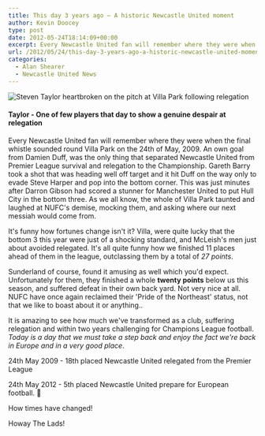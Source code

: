 ```yaml
---
title: This day 3 years ago – A historic Newcastle United moment
author: Kevin Doocey
type: post
date: 2012-05-24T18:14:09+00:00
excerpt: Every Newcastle United fan will remember where they were when the final whistle sounded round Villa Park on the 24th of May, 2009. An own goal from Damien Duff, was..
url: /2012/05/24/this-day-3-years-ago-a-historic-newcastle-united-moment/
categories:
  - Alan Shearer
  - Newcastle United News
---
```


![Steven Taylor heartbroken on the pitch at Villa Park following relegation](https://www.tynetime.com/wp-content/uploads/2012/05/Aston-Villa-Relegated-NUFC.jpg "Aston-Villa-Relegated-NUFC")

#### Taylor - One of few players that day to show a genuine despair at relegation

Every Newcastle United fan will remember where they were when the final whistle sounded round Villa Park on the 24th of May, 2009. An own goal from Damien Duff, was the only thing that separated Newcastle United from Premier League survival and relegation to the Championship. Gareth Barry took a shot that was heading well off target and it hit Duff on the way only to evade Steve Harper and pop into the bottom corner. This was just minutes after Darron Gibson had scored a stunner for Manchester United to put Hull City in the bottom three. As we all know, the whole of Villa Park taunted and laughed at NUFC's demise, mocking them, and asking where our next messiah would come from.

It's funny how fortunes change isn't it? Villa, were quite lucky that the bottom 3 this year were just of a shocking standard, and McLeish's men just about avoided relegated. It's all quite funny how we finished 11 places ahead of them in the league, outclassing them by a total of _27 points_.

Sunderland of course, found it amusing as well which you'd expect. Unfortunately for them, they finished a whole **twenty points** below us this season, and suffered defeat in their own back yard. Not very nice at all. NUFC have once again reclaimed their 'Pride of the Northeast' status, not that we like to boast about it or anything..

It is amazing to see how much we've transformed as a club, suffering relegation and within two years challenging for Champions League football. _Today is a day that we must take a step back and enjoy the fact we're back in Europe and in a very good place_.

24th May 2009 - 18th placed Newcastle United relegated from the Premier League

24th May 2012 - 5th placed Newcastle United prepare for European football. 🙂

How times have changed!

Howay The Lads!
